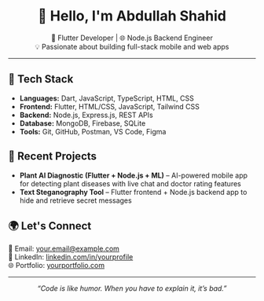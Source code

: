 <h1 align="center">👋 Hello, I'm Abdullah Shahid</h1>

<p align="center">
  🚀 Flutter Developer | 🌐 Node.js Backend Engineer <br>
  💡 Passionate about building full-stack mobile and web apps
</p>

<hr>

<h2>🔧 Tech Stack</h2>
<ul>
  <li><strong>Languages:</strong> Dart, JavaScript, TypeScript, HTML, CSS</li>
  <li><strong>Frontend:</strong> Flutter, HTML/CSS, JavaScript, Tailwind CSS</li>
  <li><strong>Backend:</strong> Node.js, Express.js, REST APIs</li>
  <li><strong>Database:</strong> MongoDB, Firebase, SQLite</li>
  <li><strong>Tools:</strong> Git, GitHub, Postman, VS Code, Figma</li>
</ul>

<h2>📱 Recent Projects</h2>
<ul>
  <li><strong>Plant AI Diagnostic (Flutter + Node.js + ML)</strong> – AI-powered mobile app for detecting plant diseases with live chat and doctor rating features</li>
  <li><strong>Text Steganography Tool</strong> – Flutter frontend + Node.js backend app to hide and retrieve secret messages</li>
</ul>

<h2>🌍 Let's Connect</h2>
<p>
  📧 Email: <a href="mailto:your.email@example.com">your.email@example.com</a><br>
  💼 LinkedIn: <a href="https://linkedin.com/in/yourprofile">linkedin.com/in/yourprofile</a><br>
  🌐 Portfolio: <a href="https://yourportfolio.com">yourportfolio.com</a>
</p>

<hr>

<p align="center">
  <em>“Code is like humor. When you have to explain it, it’s bad.”</em>
</p>
